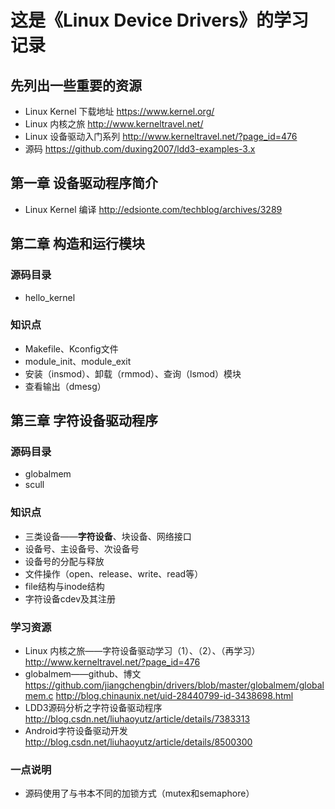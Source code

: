 # 这是《Linux Device Drivers》的学习记录

## 先列出一些重要的资源
* Linux Kernel 下载地址
https://www.kernel.org/
* Linux 内核之旅
http://www.kerneltravel.net/
* Linux 设备驱动入门系列
http://www.kerneltravel.net/?page_id=476
* 源码 
https://github.com/duxing2007/ldd3-examples-3.x

## 第一章 设备驱动程序简介
* Linux Kernel 编译
http://edsionte.com/techblog/archives/3289

## 第二章 构造和运行模块
### 源码目录
* hello_kernel

### 知识点
* Makefile、Kconfig文件
* module_init、module_exit
* 安装（insmod）、卸载（rmmod）、查询（lsmod）模块
* 查看输出（dmesg）

## 第三章 字符设备驱动程序
### 源码目录
* globalmem
* scull

### 知识点
* 三类设备——**字符设备**、块设备、网络接口
* 设备号、主设备号、次设备号
* 设备号的分配与释放
* 文件操作（open、release、write、read等）
* file结构与inode结构
* 字符设备cdev及其注册

### 学习资源
* Linux 内核之旅——字符设备驱动学习（1）、（2）、（再学习）
http://www.kerneltravel.net/?page_id=476
* globalmem——github、博文
https://github.com/jiangchengbin/drivers/blob/master/globalmem/globalmem.c
http://blog.chinaunix.net/uid-28440799-id-3438698.html
* LDD3源码分析之字符设备驱动程序
http://blog.csdn.net/liuhaoyutz/article/details/7383313
* Android字符设备驱动开发
http://blog.csdn.net/liuhaoyutz/article/details/8500300

### 一点说明
* 源码使用了与书本不同的加锁方式（mutex和semaphore）
